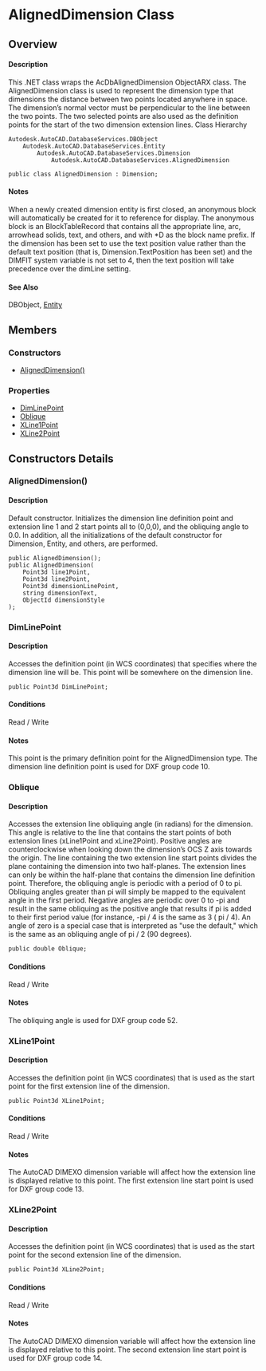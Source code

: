 # AlignedDimension Class

## Overview

#### Description
This .NET class wraps the AcDbAlignedDimension ObjectARX class. 
The AlignedDimension class is used to represent the dimension type that dimensions the distance between two points located anywhere in space. The dimension’s normal vector must be perpendicular to the line between the two points. The two selected points are also used as the definition points for the start of the two dimension extension lines.
Class Hierarchy
```text
Autodesk.AutoCAD.DatabaseServices.DBObject
    Autodesk.AutoCAD.DatabaseServices.Entity
        Autodesk.AutoCAD.DatabaseServices.Dimension
            Autodesk.AutoCAD.DatabaseServices.AlignedDimension
```

```text
public class AlignedDimension : Dimension;
```

#### Notes
When a newly created dimension entity is first closed, an anonymous block will automatically be created for it to reference for display. The anonymous block is an BlockTableRecord that contains all the appropriate line, arc, arrowhead solids, text, and others, and with *D as the block name prefix. 
If the dimension has been set to use the text position value rather than the default text position (that is, Dimension.TextPosition has been set) and the DIMFIT system variable is not set to 4, then the text position will take precedence over the dimLine setting.
#### See Also
DBObject, [Entity](Autodesk_AutoCAD_DatabaseServices_Entity.md "Entity Class")

## Members

### Constructors

- [AlignedDimension()](#aligneddimension())

### Properties

- [DimLinePoint](#dimlinepoint)
- [Oblique](#oblique)
- [XLine1Point](#xline1point)
- [XLine2Point](#xline2point)


## Constructors Details

### AlignedDimension()

#### Description
Default constructor. Initializes the dimension line definition point and extension line 1 and 2 start points all to (0,0,0), and the obliquing angle to 0.0. In addition, all the initializations of the default constructor for Dimension, Entity, and others, are performed.
```text
public AlignedDimension();
public AlignedDimension(
    Point3d line1Point, 
    Point3d line2Point, 
    Point3d dimensionLinePoint, 
    string dimensionText, 
    ObjectId dimensionStyle
);
```

### DimLinePoint

#### Description
Accesses the definition point (in WCS coordinates) that specifies where the dimension line will be. This point will be somewhere on the dimension line.
```text
public Point3d DimLinePoint;
```

#### Conditions
Read / Write
#### Notes
This point is the primary definition point for the AlignedDimension type. 
The dimension line definition point is used for DXF group code 10.
### Oblique

#### Description
Accesses the extension line obliquing angle (in radians) for the dimension. 
This angle is relative to the line that contains the start points of both extension lines (xLine1Point and xLine2Point). Positive angles are counterclockwise when looking down the dimension’s OCS Z axis towards the origin. 
The line containing the two extension line start points divides the plane containing the dimension into two half-planes. The extension lines can only be within the half-plane that contains the dimension line definition point. Therefore, the obliquing angle is periodic with a period of 0 to pi. Obliquing angles greater than pi will simply be mapped to the equivalent angle in the first period. 
Negative angles are periodic over 0 to -pi and result in the same obliquing as the positive angle that results if pi is added to their first period value (for instance, -pi / 4 is the same as 3 ( pi / 4). 
An angle of zero is a special case that is interpreted as "use the default," which is the same as an obliquing angle of pi / 2 (90 degrees).
```text
public double Oblique;
```

#### Conditions
Read / Write
#### Notes
The obliquing angle is used for DXF group code 52.
### XLine1Point

#### Description
Accesses the definition point (in WCS coordinates) that is used as the start point for the first extension line of the dimension.
```text
public Point3d XLine1Point;
```

#### Conditions
Read / Write
#### Notes
The AutoCAD DIMEXO dimension variable will affect how the extension line is displayed relative to this point. 
The first extension line start point is used for DXF group code 13.
### XLine2Point

#### Description
Accesses the definition point (in WCS coordinates) that is used as the start point for the second extension line of the dimension.
```text
public Point3d XLine2Point;
```

#### Conditions
Read / Write
#### Notes
The AutoCAD DIMEXO dimension variable will affect how the extension line is displayed relative to this point. 
The second extension line start point is used for DXF group code 14.